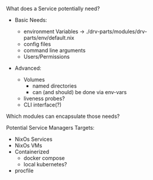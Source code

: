 

What does a Service potentially need?

- Basic Needs:
    - environment Variables -> ./drv-parts/modules/drv-parts/env/default.nix
    - config files
    - command line arguments
    - Users/Permissions

- Advanced:
    - Volumes
        - named directories
        - can (and should) be done via env-vars
    - liveness probes?
    - CLI interface(?)


Which modules can encapsulate those needs?



Potential Service Managers Targets:

- NixOs Services
- NixOs VMs
- Containerized
    - docker compose
    - local kubernetes?
- procfile